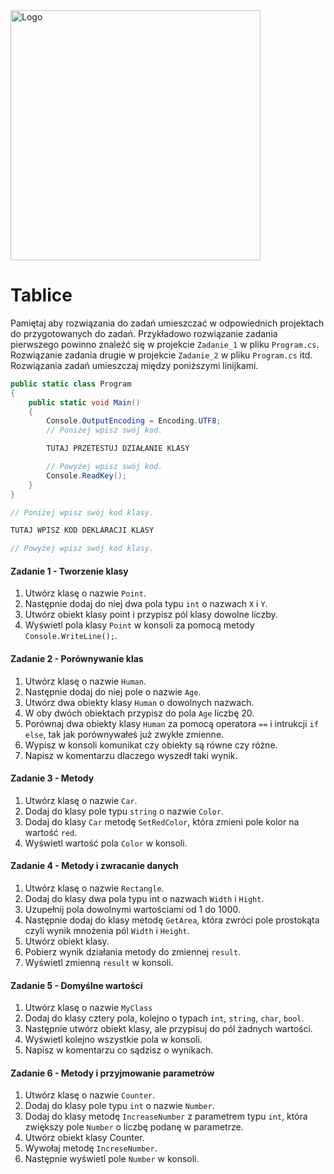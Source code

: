 <img alt="Logo" src="http://coderslab.pl/svg/logo-coderslab.svg" width="400">

# Tablice

Pamiętaj aby rozwiązania do zadań umieszczać w odpowiednich projektach do przygotowanych do zadań.
Przykładowo rozwiązanie zadania pierwszego powinno znaleźć się w projekcie `Zadanie_1` w pliku `Program.cs`.
Rozwiązanie zadania drugie w projekcie `Zadanie_2` w pliku `Program.cs` itd.
Rozwiązania zadań umieszczaj między poniższymi linijkami.

```csharp
public static class Program
{
    public static void Main()
    {
        Console.OutputEncoding = Encoding.UTF8;
        // Poniżej wpisz swój kod.

        TUTAJ PRZETESTUJ DZIAŁANIE KLASY

        // Powyżej wpisz swój kod.
        Console.ReadKey();
    }
}

// Poniżej wpisz swój kod klasy.

TUTAJ WPISZ KOD DEKLARACJI KLASY

// Powyżej wpisz swój kod klasy.
```

#### Zadanie 1 - Tworzenie klasy

1. Utwórz klasę o nazwie `Point`.
2. Następnie dodaj do niej dwa pola typu `int` o nazwach `X` i `Y`.
3. Utwórz obiekt klasy point i przypisz pól klasy dowolne liczby.
4. Wyświetl pola klasy `Point` w konsoli za pomocą metody `Console.WriteLine();`.

#### Zadanie 2 - Porównywanie klas

1. Utwórz klasę o nazwie `Human`.
2. Następnie dodaj do niej pole o nazwie `Age`.
3. Utwórz dwa obiekty klasy `Human` o dowolnych nazwach.
4. W oby dwóch obiektach przypisz do pola `Age` liczbę 20.
5. Porównaj dwa obiekty klasy `Human` za pomocą operatora `==` i intrukcji `if else`, tak jak porównywałeś już zwykłe zmienne.
6. Wypisz w konsoli komunikat czy obiekty są równe czy różne.
7. Napisz w komentarzu dlaczego wyszedł taki wynik.

#### Zadanie 3 - Metody

1. Utwórz klasę o nazwie `Car`.
2. Dodaj do klasy pole typu `string` o nazwie `Color`.
3. Dodaj do klasy `Car` metodę `SetRedColor`, która zmieni pole kolor na wartość `red`.
4. Wyświetl wartość pola `Color` w konsoli.

#### Zadanie 4 - Metody i zwracanie danych

1. Utwórz klasę o nazwie `Rectangle`.
2. Dodaj do klasy dwa pola typu int o nazwach `Width` i `Hight`.
3. Uzupełnij pola dowolnymi wartościami od 1 do 1000.
4. Następnie dodaj do klasy metodę `GetArea`, która zwróci pole prostokąta czyli wynik mnożenia pól `Width` i `Height`.
5. Utwórz obiekt klasy.
6. Pobierz wynik działania metody do zmiennej `result`.
7. Wyświetl zmienną `result` w konsoli.

#### Zadanie 5 - Domyślne wartości

1. Utwórz klasę o nazwie `MyClass`
2. Dodaj do klasy cztery pola, kolejno o typach `int`, `string`, `char`, `bool`.
3. Następnie utwórz obiekt klasy, ale przypisuj do pól żadnych wartości.
4. Wyświetl kolejno wszystkie pola w konsoli.
5. Napisz w komentarzu co sądzisz o wynikach.

#### Zadanie 6 - Metody i przyjmowanie parametrów

1. Utwórz klasę o nazwie `Counter`.
2. Dodaj do klasy pole typu `int` o nazwie `Number`.
3. Dodaj do klasy metodę `IncreaseNumber` z parametrem typu `int`, która zwiększy pole `Number` o liczbę podanę w parametrze.
4. Utwórz obiekt klasy Counter.
5. Wywołaj metodę `IncreseNumber`.
6. Następnie wyświetl pole `Number` w konsoli.
